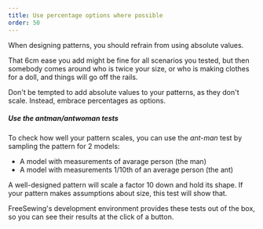 ```yaml
---
title: Use percentage options where possible
order: 50
---
```


When designing patterns, you should refrain from using absolute values.

That 6cm ease you add might be fine for all scenarios you tested, 
but then somebody comes around who is twice your size, or who is making clothes for a doll, 
and things will go off the rails.

Don't be tempted to add absolute values to your patterns, as they don't scale. 
Instead, embrace percentages as options.

<Tip>

##### Use the antman/antwoman tests

To check how well your pattern scales, you can 
use the *ant-man* test by sampling the pattern for 2 models:

 - A model with measurements of avarage person (the man)
 - A model with measurements 1/10th of an average person (the ant)

A well-designed pattern will scale a factor 10 down and hold its shape.
If your pattern makes assumptions about size, this test will show that.

FreeSewing's development environment provides these tests out of the box,
so you can see their results at the click of a button.

</Tip>

